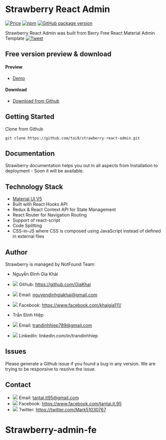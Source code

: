 # Strawberry React Admin

[![Price](https://img.shields.io/badge/price-FREE-0098f7.svg)](https://github.com/codedthemes/berry-free-react-admin-template/blob/main/LICENSE)
[![npm](https://img.shields.io/npm/v/froala-design-blocks.svg?colorB=brightgreen)](https://www.npmjs.com/package/berry-material-react-free)
[![GitHub package version](https://img.shields.io/github/package-json/v/froala/design-blocks.svg)](https://github.com/codedthemes/berry-free-react-admin-template/)

Strawberry React Admin was built from Berry Free React Material Admin Template [![Tweet](https://img.shields.io/twitter/url/http/shields.io.svg?style=social)](https://twitter.com/intent/tweet?text=Get%20Berry%20React%20-%20The%20most%20beautiful%20Material%20designed%20Admin%20Dashboard%20Template%20&url=https://berrydashboard.io&via=codedthemes&hashtags=reactjs,webdev,developers,javascript)

## Free version preview & download

#### Preview

-   [Demo](https://strawberry-react-admin.netlify.app)

#### Download

-   [Download from Github](https://github.com/tai9/strawberry-react-admin.git)

## Getting Started

Clone from Github

```
git clone https://github.com/tai9/strawberry-react-admin.git
```

## Documentation

Strawberry documentation helps you out in all aspects from Installation to deployment - Soon it will be available.

## Technology Stack

-   [Material UI V5](https://material-ui.com/)
-   Built with React Hooks API
-   Redux & React Context API for State Management
-   React Router for Navigation Routing
-   Support of react-script
-   Code Splitting
-   CSS-in-JS where CSS is composed using JavaScript instead of defined in external files

## Author

Strawberry is managed by NotFound Team:

-   Nguyễn Đình Gia Khải
-   <img src="https://img.icons8.com/doodle/16/000000/github.png"/> Github: https://github.com/GiaKhai
-   <img src="https://img.icons8.com/doodle/16/000000/gmail.png"/> Email: nguyendinhgiakhai@gmail.com
-   <img src="https://img.icons8.com/doodle/16/000000/facebook-new.png"/> Facebook: https://www.facebook.com/khaigia111/

-   Trần Đình Hiệp
-   <img src="https://img.icons8.com/doodle/16/000000/gmail.png"/> Email: trandinhhiep789@gmail.com
-   <img src="https://img.icons8.com/doodle/16/000000/linkin.png"/> LinkedIn: linkedin.com/in/trandinhhiep

## Issues

Please generate a Github issue if you found a bug in any version. We are trying to be responsive to resolve the issue.

## Contact

-   <img src="https://img.icons8.com/doodle/16/000000/gmail.png"/> Email: tantai.it95@gmail.com
-   <img src="https://img.icons8.com/doodle/16/000000/facebook-new.png"/> Facebook: https://www.facebook.com/tantai.it.95
-   <img src="https://img.icons8.com/doodle/16/000000/twitter.png"/> Twitter: https://twitter.com/Mark51030767

# Strawberry-admin-fe
